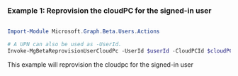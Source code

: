 ### Example 1: Reprovision the cloudPC for the signed-in user

```powershell

Import-Module Microsoft.Graph.Beta.Users.Actions

# A UPN can also be used as -UserId.
Invoke-MgBetaReprovisionUserCloudPc -UserId $userId -CloudPCId $cloudPCId

```
This example will reprovision the cloudpc for the signed-in user

